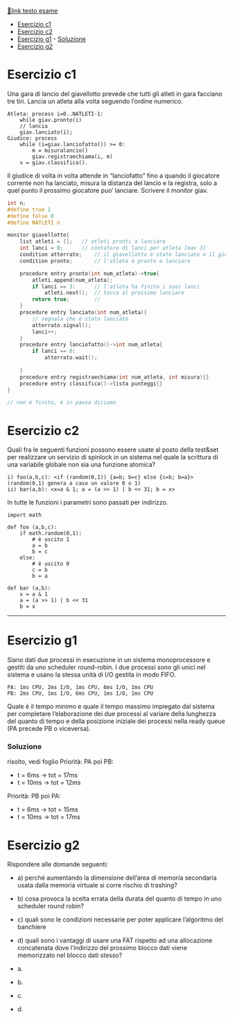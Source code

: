 [🔗link testo esame](https://www.cs.unibo.it/~renzo/so/compiti/2017.06.19.tot.pdf)

- [Esercizio c1](#esercizio-c1)
- [Esercizio c2](#esercizio-c2)
- [Esercizio g1](#esercizio-g1)
		- [Soluzione](#soluzione)
- [Esercizio g2](#esercizio-g2)

# Esercizio c1
Una gara di lancio del giavellotto prevede che tutti gli atleti in gara facciano tre tiri. Lancia un atleta alla volta seguendo l’ordine numerico.

	Atleta: process i=0..NATLETI-1:
		while giav.pronto(i)
		// lancia
		giav.lanciato(i);
	Giudice: process
		while (i=giav.lanciofatto()) >= 0:
			m = misuralancio()
			giav.registraechiama(i, m)
		v = giav.classifica().
Il giudice di volta in volta attende in “lanciofatto” fino a quando il giocatore corrente non ha lanciato, misura la distanza del lancio e la 
registra, solo a quel punto il prossimo giocatore puo’ lanciare. Scrivere il monitor giav.

```c
int n;
#define true 1
#define false 0
#define NATLETI n

monitor giavellotto{
	list atleti = [];	// atleti pronti a lanciare
	int lanci = 0;		// contatore di lanci per atleta [max 3]
	condition atterrato;	// il giavellotto è stato lanciato e il giudice può misuare
	condition pronto;		// l'atleta è pronto a lanciare

	procedure entry pronto(int num_atleta)->true{
		atleti.append(num_atleta);
		if lanci == 3:		// l'atleta ha finito i suoi lanci
			atleti.next();	// tocca al prossimo lanciare
		return true;		//
	}
	procedure entry lanciato(int num_atleta){
		// segnala che è stato lanciato
		atterrato.signal();
		lanci++;
	}
	procedure entry lanciofatto()->int num_atleta{
		if lanci == 0:
			atterrato.wait();
		
	}
	procedure entry registraechiama(int num_atleta, int misura){}
	procedure entry classifica()->lista punteggi{}
}

// non è finito, è in pausa diciamo
```


# Esercizio c2
Quali fra le seguenti funzioni possono essere usate al posto della test&set per realizzare un servizio di spinlock in un sistema nel quale la scrittura di una variabile globale non sia una funzione atomica?
 
	i) foo(a,b,c): <if (random(0,1)) {a=b; b=c} else {c=b; b=a}> (random(0,1) genera a caso un valore 0 o 1)
	ii) bar(a,b): <x=a & 1; a = (a >> 1) | b << 31; b = x>

In tutte le funzioni i parametri sono passati per indirizzo.

```py3
import math

def foo (a,b,c):
	if math.random(0,1):
		# è uscito 1
		a = b
		b = c
	else:
		# è uscito 0
		c = b
		b = a

def bar (a,b):
	x = a & 1
	a = (a >> 1) | b << 31
	b = x
```

 
---
# Esercizio g1
Siano dati due processi in esecuzione in un sistema monoprocessore e gestiti da uno scheduler round-robin.
I due processi sono gli unici nel sistema e usano la stessa unità di I/O gestita in modo FIFO.

	PA: 1ms CPU, 2ms I/O, 1ms CPU, 6ms I/O, 1ms CPU
	PB: 2ms CPU, 1ms I/O, 6ms CPU, 1ms I/O, 1ms CPU
Quale è il tempo minimo e quale il tempo massimo impiegato dal sistema per completare l’elaborazione dei due processi al variare 
della lunghezza del quanto di tempo e della posizione iniziale dei processi nella ready queue (PA precede PB o viceversa).

### Soluzione
risolto, vedi foglio
Priorità: PA poi PB:
- t = 6ms -> tot = 17ms
- t = 10ms -> tot = 12ms

Priorità: PB poi PA:
- t = 6ms -> tot = 15ms
- t = 10ms -> tot = 17ms

# Esercizio g2
Rispondere alle domande seguenti:
- a) perché aumentando la dimensione dell’area di memoria secondaria usata dalla memoria virtuale si corre rischio di trashing?
- b) cosa provoca la scelta errata della durata del quanto di tempo in uno scheduler round robin?
- c) quali sono le condizioni necessarie per poter applicare l’algoritmo del banchiere
- d) quali sono i vantaggi di usare una FAT rispetto ad una allocazione concatenata dove l’indirizzo del prossimo blocco dati viene 
memorizzato nel blocco dati stesso?

- a. 
- b.
- c.
- d.
